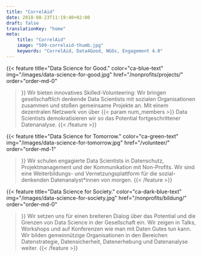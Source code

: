 ```yaml
---
title: "CorrelAid"
date: 2018-08-23T11:19:40+02:00
draft: false
translationKey: "home"
meta:
    title: "CorrelAid"
    image: "509-correlaid-thumb.jpg"
    keywords: "CorrelAid, Data4Good, NGOs, Engagement 4.0"
---
```


{{< feature 
    title="Data Science for Good." 
    color="ca-blue-text"
    img="/images/data-science-for-good.jpg"
    href="/nonprofits/projects/"
    order="order-md-0"
>}}
Wir bieten innovatives Skilled-Volunteering: Wir bringen gesellschaftlich denkende Data Scientists mit sozialen Organisationen zusammen und stoßen gemeinsame Projekte an. Mit einem dezentralen Netzwerk von über {{< param num_members >}} Data Scientists demokratisieren wir so das Potential fortgeschrittener Datenanalyse.
{{< /feature >}}

{{< feature 
    title="Data Science for Tomorrow."
    color="ca-green-text"
    img="/images/data-science-for-tomorrow.jpg"
    href="/volunteer/"
    order="order-md-1"
>}}
Wir schulen engagierte Data Scientists in Datenschutz, Projektmanagement und der Kommunikation mit
Non-Profits. Wir sind eine Weiterbildungs- und Vernetzungsplattform für die sozial-denkenden
Datenanalyst\*innen von morgen.
{{< /feature >}}

{{< feature 
    title="Data Science for Society." 
    color="ca-dark-blue-text"
    img="/images/data-science-for-society.jpg"
    href="/nonprofits/bildung/"
    order="order-md-0"
>}}
Wir setzen uns für einen breiteren Dialog über das Potential und die Grenzen von Data Science in der Gesellschaft ein. Wir zeigen in Talks, Workshops und auf Konferenzen wie man mit Daten Gutes tun kann. Wir bilden gemeinnützige Organisationen in den Bereichen Datenstrategie, Datensicherheit, Datenerhebung und Datenanalyse weiter.
{{< /feature >}}